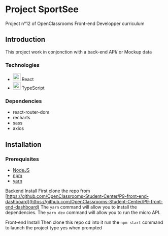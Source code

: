 # Project SportSee

Project n°12 of OpenClassrooms Front-end Developper curriculum

## Introduction

This project work in conjonction with a back-end API/ or Mockup data

### Technologies

- <img src="https://user-images.githubusercontent.com/25181517/183897015-94a058a6-b86e-4e42-a37f-bf92061753e5.png" width="24"/> React
- <img src="https://user-images.githubusercontent.com/25181517/183890598-19a0ac2d-e88a-4005-a8df-1ee36782fde1.png" width="24"/> TypeScript

### Dependencies

- react-router-dom
- recharts
- sass
- axios

## Installation

### Prerequisites

- [NodeJS](https://nodejs.org/en/)
- [npm](https://www.npmjs.com/)
- [yarn](https://yarnpkg.com/getting-started/install)


Backend Install
First clone the repo from [https://github.com/OpenClassrooms-Student-Center/P9-front-end-dashboard](https://github.com/OpenClassrooms-Student-Center/P9-front-end-dashboard)
The `yarn` command will allow you to install the dependencies.
The `yarn dev` command will allow you to run the micro API.

Front-end Install
Then clone this repo
cd into it
run the `npm start` command to launch the project
type yes when prompted
